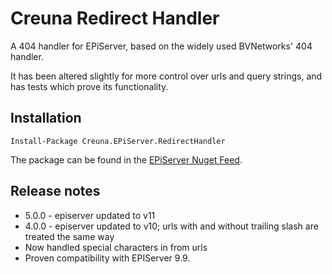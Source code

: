 # Creuna Redirect Handler
A 404 handler for EPiServer, based on the widely used BVNetworks' 404 handler.

It has been altered slightly for more control over urls and query strings, and has tests 
which prove its functionality.

## Installation
`Install-Package Creuna.EPiServer.RedirectHandler`

The package can be found in the [EPiServer Nuget Feed](http://nuget.episerver.com/).

## Release notes

- 5.0.0 - episerver updated to v11
- 4.0.0 - episerver updated to v10; urls with and without trailing slash are treated the same way
- Now handled special characters in from urls
- Proven compatibility with EPIServer 9.9.